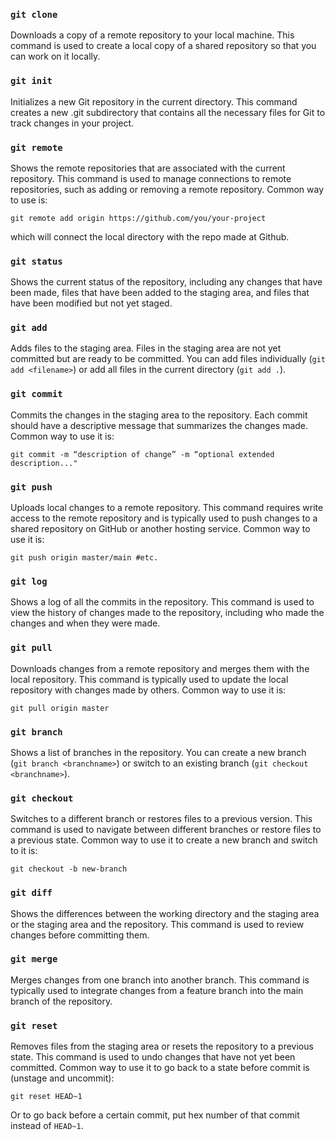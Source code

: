 ### `git clone` 

Downloads a copy of a remote repository to your local machine. This command is used to create a local copy of a shared repository so that you can work on it locally.

### `git init` 

Initializes a new Git repository in the current directory. This command creates a new .git subdirectory that contains all the necessary files for Git to track changes in your project.

### `git remote` 

Shows the remote repositories that are associated with the current repository. This command is used to manage connections to remote repositories, such as adding or removing a remote repository. Common way to use is:

```
git remote add origin https://github.com/you/your-project
```
which will connect the local directory with the repo made at Github.

### `git status` 

Shows the current status of the repository, including any changes that have been made, files that have been added to the staging area, and files that have been modified but not yet staged.

### `git add` 

Adds files to the staging area. Files in the staging area are not yet committed but are ready to be committed. You can add files individually (`git add <filename>`) or add all files in the current directory (`git add .`).

### `git commit` 

Commits the changes in the staging area to the repository. Each commit should have a descriptive message that summarizes the changes made. Common way to use it is:

```
git commit -m “description of change” -m “optional extended description..."
```

### `git push` 

Uploads local changes to a remote repository. This command requires write access to the remote repository and is typically used to push changes to a shared repository on GitHub or another hosting service. Common way to use it is:

```
git push origin master/main #etc.
```
### `git log` 

Shows a log of all the commits in the repository. This command is used to view the history of changes made to the repository, including who made the changes and when they were made.

### `git pull` 

Downloads changes from a remote repository and merges them with the local repository. This command is typically used to update the local repository with changes made by others. Common way to use it is:

```
git pull origin master
```

### `git branch` 

Shows a list of branches in the repository. You can create a new branch (`git branch <branchname>`) or switch to an existing branch (`git checkout <branchname>`).

### `git checkout`

Switches to a different branch or restores files to a previous version. This command is used to navigate between different branches or restore files to a previous state. Common way to use it to create a new branch and switch to it is:

```
git checkout -b new-branch
```

### `git diff`

Shows the differences between the working directory and the staging area or the staging area and the repository. This command is used to review changes before committing them.

### `git merge` 

Merges changes from one branch into another branch. This command is typically used to integrate changes from a feature branch into the main branch of the repository.

### ```git reset```

Removes files from the staging area or resets the repository to a previous state. This command is used to undo changes that have not yet been committed. Common way to use it to go back to a state before commit is (unstage and uncommit):

```
git reset HEAD~1 
```
Or to go back before a certain commit, put hex number of that commit instead of `HEAD~1`.








